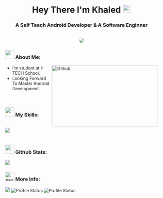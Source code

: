 <h1 align="center">Hey There I'm Khaled <img src="https://media.giphy.com/media/hvRJCLFzcasrR4ia7z/giphy.gif" width="26" /></h1>
<h3 align="center">A Self Teach Android Developer & A Software Enginner</h3>
<br />
<!-- Gif -->
<div align="center" >
<img style="border-radius: 10px" src="https://media.giphy.com/media/ZVik7pBtu9dNS/giphy.gif">
</div>

<!-- About Me Section -->
<div>
<h3>
<img src="https://media.giphy.com/media/ABiB3kRDZ9HQXsmb7b/giphy.gif" width="30">
  About Me:
</h3>
  </div>
  <img width="350" height="201.25" align="right" alt="Github" src="https://github.githubassets.com/images/modules/profile/profile-first-issue-dark.svg" />
  
- I’m student at I-TECH School.
- Looking Forward To Master Android Development.

<br />

<!-- My Skills -->
<div>
<h3>
  <img src="https://media2.giphy.com/media/QssGEmpkyEOhBCb7e1/giphy.gif?cid=ecf05e47a0n3gi1bfqntqmob8g9aid1oyj2wr3ds3mg700bl&rid=giphy.gif" width="30">
  My Skills:
</h3>
</div>

<div>
<!-- <img height="180" src="https://github-readme-streak-stats.herokuapp.com?user=KhaledMahmoud13&theme=dark&hide_border=true&border_radius=5&date_format=M%20j%5B%2C%20Y%5D"> -->
  <br />
<img src="https://github-readme-stats.vercel.app/api/top-langs/?username=KhaledMahmoud13&layout=compact&theme=dark">
</div>

<br />

<!-- Github State -->
<div>
<h3>
  <img src="https://i.pinimg.com/originals/65/c4/f4/65c4f452571be1261e9c623f7da488ac.gif" width="30"> 
  Github Stats:
</h3>
  <img src="https://github-readme-stats.vercel.app/api?username=KhaledMahmoud13&show_icons=true&theme=dark">
</div>

<!-- More Info -->
<div>
  <h3>
    <img width="30" src="https://media.giphy.com/media/MXuvFNv8nLYP8GdYUD/giphy.gif" alt="more info icon">
    More Info:
  </h3>
</div>


<div align="left">
<img src="http://github-profile-summary-cards.vercel.app/api/cards/profile-details?username=KhaledMahmoud13&theme=nord_dark">
<img src="http://github-profile-summary-cards.vercel.app/api/cards/stats?username=KhaledMahmoud13&theme=nord_dark" alt="Profile Status">
<img src="http://github-profile-summary-cards.vercel.app/api/cards/productive-time?username=KhaledMahmoud13&theme=nord_dark&utcOffset=8" alt="Profile Status">
</div>

<br />
<!-- Contact Me -->
<!-- <div>
  <h3>
    <img width="30" src="https://media.giphy.com/media/Kd5t8Q0aUDui9yaf9n/giphy.gif" alt="contact us icon">
    Feel Free To Contact:
  </h3>
</div> -->





